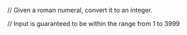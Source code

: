 // Given a roman numeral, convert it to an integer.

// Input is guaranteed to be within the range from 1 to 3999
